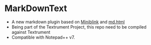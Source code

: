 # MarkDownText

- A new markdown plugin based on [Miniblink](https://github.com/weolar/miniblink49) and [md.html](https://github.com/MakeNowJust/md.html)
- Being part of the Textrument Project, this repo need to be compiled against Textrument
- Compatible with Notepad++ v7. 
